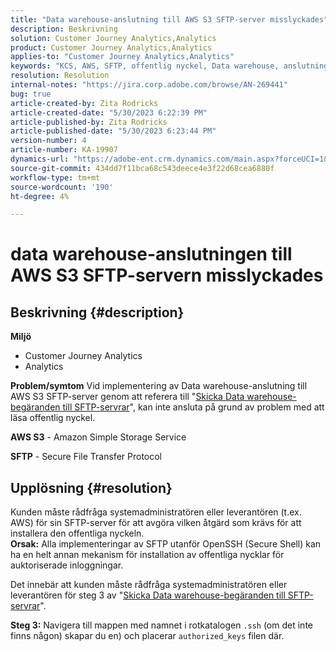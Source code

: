 ```yaml
---
title: "Data warehouse-anslutning till AWS S3 SFTP-server misslyckades"
description: Beskrivning
solution: Customer Journey Analytics,Analytics
product: Customer Journey Analytics,Analytics
applies-to: "Customer Journey Analytics,Analytics"
keywords: "KCS, AWS, SFTP, offentlig nyckel, Data warehouse, anslutning, S3"
resolution: Resolution
internal-notes: "https://jira.corp.adobe.com/browse/AN-269441"
bug: true
article-created-by: Zita Rodricks
article-created-date: "5/30/2023 6:22:39 PM"
article-published-by: Zita Rodricks
article-published-date: "5/30/2023 6:23:44 PM"
version-number: 4
article-number: KA-19907
dynamics-url: "https://adobe-ent.crm.dynamics.com/main.aspx?forceUCI=1&pagetype=entityrecord&etn=knowledgearticle&id=55ac85f3-16ff-ed11-8f6e-6045bd006b25"
source-git-commit: 434dd7f11bca68c543deece4e3f22d68cea6880f
workflow-type: tm+mt
source-wordcount: '190'
ht-degree: 4%

---
```


# data warehouse-anslutningen till AWS S3 SFTP-servern misslyckades

## Beskrivning {#description}

<b>Miljö</b>
- Customer Journey Analytics
- Analytics 



<b>Problem/symtom</b>
Vid implementering av Data warehouse-anslutning till AWS S3 SFTP-server genom att referera till &quot;[Skicka Data warehouse-begäranden till SFTP-servrar](https://experienceleague.adobe.com/docs/analytics/export/ftp-and-sftp/secure-file-transfer-protocol/ftp-sftp-dw.html?lang=en)&quot;, kan inte ansluta på grund av problem med att läsa offentlig nyckel.



<b>AWS S3</b> - Amazon Simple Storage Service

<b>SFTP</b> - Secure File Transfer Protocol


## Upplösning {#resolution}

Kunden måste rådfråga systemadministratören eller leverantören (t.ex. AWS) för sin SFTP-server för att avgöra vilken åtgärd som krävs för att installera den offentliga nyckeln.<br><b>Orsak:</b>
Alla implementeringar av SFTP utanför OpenSSH (Secure Shell) kan ha en helt annan mekanism för installation av offentliga nycklar för auktoriserade inloggningar.

Det innebär att kunden måste rådfråga systemadministratören eller leverantören för steg 3 av &quot;[Skicka Data warehouse-begäranden till SFTP-servrar](https://experienceleague.adobe.com/docs/analytics/export/ftp-and-sftp/secure-file-transfer-protocol/ftp-sftp-dw.html?lang=en)&quot;.

<b>Steg 3:</b> Navigera till mappen med namnet i rotkatalogen `.ssh` (om det inte finns någon) skapar du en) och placerar `authorized_keys` filen där.
